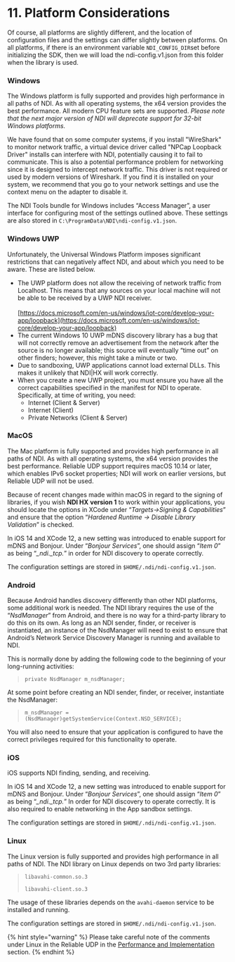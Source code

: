 # 11. Platform Considerations

Of course, all platforms are slightly different, and the location of configuration files and the settings can differ slightly between platforms. On all platforms, if there is an environment variable `NDI_CONFIG_DIR`set before initializing the SDK, then we will load the ndi-config.v1.json from this folder when the library is used.

### Windows

The Windows platform is fully supported and provides high performance in all paths of NDI. As with all operating systems, the x64 version provides the best performance. All modern CPU feature sets are supported. _Please note that the next major version of NDI will deprecate support for 32-bit Windows platforms._

We have found that on some computer systems, if you install "WireShark" to monitor network traffic, a virtual device driver called "NPCap Loopback Driver" installs can interfere with NDI, potentially causing it to fail to communicate. This is also a potential performance problem for networking since it is designed to intercept network traffic. This driver is not required or used by modern versions of Wireshark. If you find it is installed on your system, we recommend that you go to your network settings and use the context menu on the adapter to disable it.

The NDI Tools bundle for Windows includes “Access Manager”, a user interface for configuring most of the settings outlined above. These settings are also stored in `C:\ProgramData\NDI\ndi-config.v1.json`.

### Windows UWP

Unfortunately, the Universal Windows Platform imposes significant restrictions that can negatively affect NDI, and about which you need to be aware. These are listed below.

* The UWP platform does not allow the receiving of network traffic from Localhost. This means that any sources on your local machine will not be able to be received by a UWP NDI receiver.\
  \
  [https://docs.microsoft.com/en-us/windows/iot-core/develop-your-app/loopback](https://docs.microsoft.com/en-us/windows/iot-core/develop-your-app/loopback)
* The current Windows 10 UWP mDNS discovery library has a bug that will not correctly remove an advertisement from the network after the source is no longer available; this source will eventually “time out” on other finders; however, this might take a minute or two.
* Due to sandboxing, UWP applications cannot load external DLLs. This makes it unlikely that NDI|HX will work correctly.
* When you create a new UWP project, you must ensure you have all the correct capabilities specified in the manifest for NDI to operate. Specifically, at time of writing, you need:
  * Internet (Client & Server)
  * Internet (Client)
  * Private Networks (Client & Server)

### MacOS

The Mac platform is fully supported and provides high performance in all paths of NDI. As with all operating systems, the x64 version provides the best performance. Reliable UDP support requires macOS 10.14 or later, which enables IPv6 socket properties; NDI will work on earlier versions, but Reliable UDP will not be used.

Because of recent changes made within macOS in regard to the signing of libraries, if you wish **NDI HX** **version 1** to work within your applications, you should locate the options in XCode under “_Targets->Signing & Capabilities_” and ensure that the option “_Hardened Runtime -> Disable Library Validation_” is checked.

In iOS 14 and XCode 12, a new setting was introduced to enable support for mDNS and Bonjour. Under “_Bonjour Services_”, one should assign “_Item 0_” as being “_\_ndi.\_tcp._” in order for NDI discovery to operate correctly.

The configuration settings are stored in `$HOME/.ndi/ndi-config.v1.json`.

### Android

Because Android handles discovery differently than other NDI platforms, some additional work is needed. The NDI library requires the use of the “_NsdManager_” from Android, and there is no way for a third-party library to do this on its own. As long as an NDI sender, finder, or receiver is instantiated, an instance of the NsdManager will need to exist to ensure that Android’s Network Service Discovery Manager is running and available to NDI.

This is normally done by adding the following code to the beginning of your long-running activities:

> `private NsdManager m_nsdManager;`

At some point before creating an NDI sender, finder, or receiver, instantiate the NsdManager:

> `m_nsdManager = (NsdManager)getSystemService(Context.NSD_SERVICE);`

You will also need to ensure that your application is configured to have the correct privileges required for this functionality to operate.

### iOS

iOS supports NDI finding, sending, and receiving.

In iOS 14 and XCode 12, a new setting was introduced to enable support for mDNS and Bonjour. Under “_Bonjour Services_”, one should assign “_Item 0_” as being “_\_ndi.\_tcp._” In order for NDI discovery to operate correctly. It is also required to enable networking in the App sandbox settings.

The configuration settings are stored in `$HOME/.ndi/ndi-config.v1.json`.

### Linux

The Linux version is fully supported and provides high performance in all paths of NDI. The NDI library on Linux depends on two 3rd party libraries:&#x20;

> `libavahi-common.so.3`
>
> `libavahi-client.so.3`

The usage of these libraries depends on the `avahi-daemon` service to be installed and running.

The configuration settings are stored in `$HOME/.ndi/ndi-config.v1.json`.

{% hint style="warning" %}
Please take careful note of the comments under Linux in the Reliable UDP in the [Performance and Implementation](../6.-performance-and-implementation/) section.
{% endhint %}
